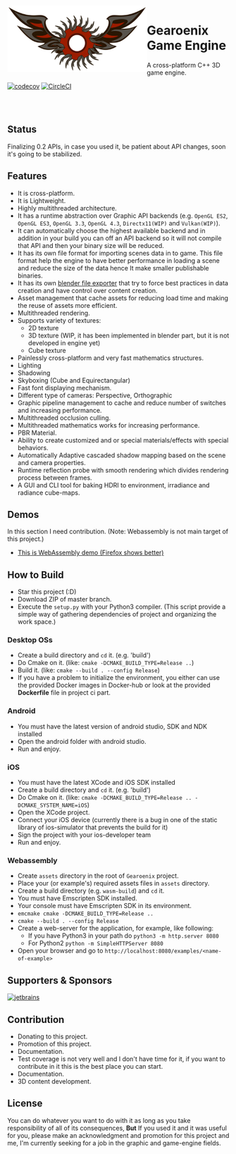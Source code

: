 <img align="left" alt="" src="https://github.com/Hossein-Noroozpour/gearoenix-static-files/raw/master/logo.png" height="150" />

# Gearoenix Game Engine

A cross-platform C++ 3D game engine.

[![codecov](https://codecov.io/gh/Hossein-Noroozpour/gearoenix/branch/master/graph/badge.svg)](https://codecov.io/gh/Hossein-Noroozpour/gearoenix)
[![CircleCI](https://circleci.com/gh/Hossein-Noroozpour/gearoenix.svg?style=svg)](https://circleci.com/gh/Hossein-Noroozpour/gearoenix)

<br>
<br>

## Status

Finalizing 0.2 APIs, in case you used it, be patient about API changes, soon
it's going to be stabilized.

## Features

- It is cross-platform.
- It is Lightweight.
- Highly multithreaded architecture.
- It has a runtime abstraction over Graphic API backends (e.g. `OpenGL ES2`, `OpenGL ES3`,
  `OpenGL 3.3`, `OpenGL 4.3`, `Directx11(WIP)` and `Vulkan(WIP)`).
- It can automatically choose the highest available backend and in addition in your build you can
  off an API backend so it will not compile that API and then your binary size will be reduced.
- It has its own file format for importing scenes data in to game. This file
  format help the engine to have better performance in loading a scene and
  reduce the size of the data hence It make smaller publishable binaries.
- It has its own
  [blender file exporter](https://github.com/Hossein-Noroozpour/gearoenix-blender)
  that try to force best practices in data creation and have control
  over content creation.
- Asset management that cache assets for reducing load time and making the reuse of assets
  more efficient.
- Multithreaded rendering.
- Supports variety of textures:
  - 2D texture
  - 3D texture (WIP, it has been implemented in blender part, but it is not developed in
    engine yet)
  - Cube texture
- Painlessly cross-platform and very fast mathematics structures.
- Lighting
- Shadowing
- Skyboxing (Cube and Equirectangular)
- Fast font displaying mechanism.
- Different type of cameras: Perspective, Orthographic
- Graphic pipeline management to cache and reduce number of switches and
  increasing performance.
- Multithreaded occlusion culling.
- Multithreaded mathematics works for increasing performance.
- PBR Material.
- Ability to create customized and or special materials/effects with special behaviors.
- Automatically Adaptive cascaded shadow mapping based on the scene and camera properties.
- Runtime reflection probe with smooth rendering which divides rendering process between frames.
- A GUI and CLI tool for baking HDRI to environment, irradiance and radiance cube-maps.

## Demos

In this section I need contribution. (Note: Webassembly is not main target of this project.)

- [This is WebAssembly demo (Firefox shows better)](https://hossein-noroozpour.github.io/gearoenix-static-files/web-demo/GearoenixDemoWorldWideRacing.html)

## How to Build

- Star this project (:D)
- Download ZIP of master branch.
- Execute the `setup.py` with your Python3 compiler. (This script provide a simple way of gathering
  dependencies of project and organizing the work space.)

### Desktop OSs

- Create a build directory and `cd` it. (e.g. 'build')
- Do Cmake on it. (like: ```cmake -DCMAKE_BUILD_TYPE=Release ..```)
- Build it. (like: ```cmake --build . --config Release```)
- If you have a problem to initialize the environment,
  you either can use the provided Docker images in Docker-hub or
  look at the provided **Dockerfile** file in project ci part.

### Android

- You must have the latest version of android studio, SDK and NDK installed
- Open the android folder with android studio.
- Run and enjoy.

### iOS

- You must have the latest XCode and iOS SDK installed
- Create a build directory and `cd` it. (e.g. 'build')
- Do Cmake on it. (like: ```cmake -DCMAKE_BUILD_TYPE=Release .. -DCMAKE_SYSTEM_NAME=iOS```)
- Open the XCode project.
- Connect your iOS device (currently there is a bug in one of the static library of ios-simulator that prevents the build for it)
- Sign the project with your ios-developer team
- Run and enjoy.

### Webassembly

- Create `assets` directory in the root of `Gearoenix` project.
- Place your (or example's) required assets files in `assets` directory.
- Create a build directory (e.g. `wasm-build`) and `cd` it.
- You must have Emscripten SDK installed.
- Your console must have Emscripten SDK in its environment.
- ```emcmake cmake -DCMAKE_BUILD_TYPE=Release ..```
- ```cmake --build . --config Release```
- Create a web-server for the application, for example, like following: 
  - If you have Python3 in your path do ```python3 -m http.server 8080```
  - For Python2 ```python -m SimpleHTTPServer 8080```
- Open your browser and go to ```http://localhost:8080/examples/<name-of-example>```

## Supporters & Sponsors

<a href="https://www.jetbrains.com/?from=Gearoenix">
  <img src="https://github.com/Hossein-Noroozpour/gearoenix-static-files/raw/master/supporters/jetbrains-variant-3.svg" width="201px" alt="jetbrains">
</a>

## Contribution

- Donating to this project.
- Promotion of this project.
- Documentation.
- Test coverage is not very well and I don't have time for it,
  if you want to contribute in it this is the best place you can start.
- Documentation.
- 3D content development.

## License

You can do whatever you want to do with it as long as you take responsibility
of all of
its consequences, **But** If you used it and it was useful for you, please make
an acknowledgment and promotion for this project and me, I'm currently seeking
for a job in the graphic and game-engine fields.
